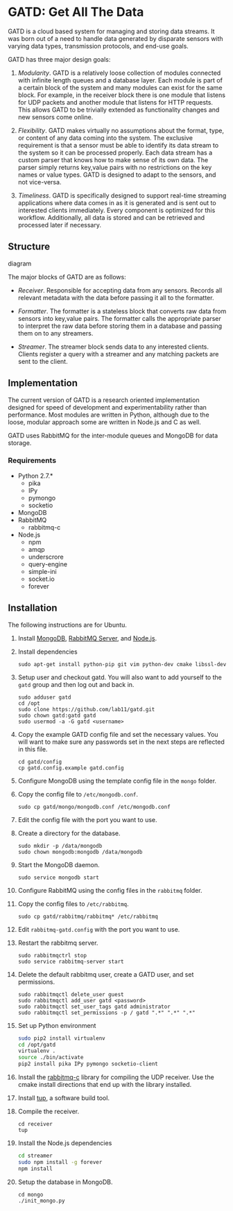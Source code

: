 GATD: Get All The Data
======================

GATD is a cloud based system for managing and storing data streams. It was
born out of a need to handle data generated by disparate sensors with varying
data types, transmission protocols, and end-use goals.

GATD has three major design goals:

1. *Modularity*. GATD is a relatively loose collection of modules connected with
infinite length queues and a database layer. Each module is part of a certain
block of the system and many modules can exist for the same block. For example,
in the receiver block there is one module that listens for UDP packets and
another module that listens for HTTP requests. This allows GATD to be trivially
extended as functionality changes and new sensors come online.

2. *Flexibility*. GATD makes virtually no assumptions about the format, type,
or content of any data coming into the system. The exclusive requirement is
that a sensor must be able to identify its data stream to the system so it
can be processed properly. Each data stream has a custom parser that knows
how to make sense of its own data. The parser simply returns key,value pairs
with no restrictions on the key names or value types. GATD is designed to adapt
to the sensors, and not vice-versa.

3. *Timeliness*. GATD is specifically designed to support real-time streaming
applications where data comes in as it is generated and is sent out
to interested clients immediately. Every component is optimized for this
workflow. Additionally, all data is stored and can be retrieved and processed
later if necessary.


Structure
---------

diagram

The major blocks of GATD are as follows:

- *Receiver*. Responsible for accepting data from any sensors. Records
all relevant metadata with the data before passing it all to the formatter.

- *Formatter*. The formatter is a stateless block that converts raw data
from sensors into key,value pairs. The formatter calls the appropriate
parser to interpret the raw data before storing them in a database and
passing them on to any streamers.

- *Streamer*. The streamer block sends data to any interested clients.
Clients register a query with a streamer and any matching packets are sent
to the client.


Implementation
--------------

The current version of GATD is a research oriented implementation designed
for speed of development and experimentability rather than performance.
Most modules are written in Python, although due to the loose, modular approach
some are written in Node.js and C as well.

GATD uses RabbitMQ for the inter-module queues and MongoDB for data storage.

### Requirements

- Python 2.7.*
  - pika
  - IPy
  - pymongo
  - socketio
- MongoDB
- RabbitMQ
  - rabbitmq-c
- Node.js
  - npm
  - amqp
  - underscrore
  - query-engine
  - simple-ini
  - socket.io
  - forever


Installation
------------

The following instructions are for Ubuntu.

1. Install [MongoDB](http://docs.mongodb.org/manual/installation/),
[RabbitMQ Server](http://www.rabbitmq.com/download.html), and
[Node.js](http://nodejs.org/download/).

2. Install dependencies

    ```
    sudo apt-get install python-pip git vim python-dev cmake libssl-dev
    ```
    
2. Setup user and checkout gatd. You will also want to add yourself to the `gatd` group and then log out and back in.

    ```
    sudo adduser gatd
    cd /opt
    sudo clone https://github.com/lab11/gatd.git
    sudo chown gatd:gatd gatd
    sudo usermod -a -G gatd <username>
    ```
    
2. Copy the example GATD config file and set the necessary values. You will want to make sure any passwords set
in the next steps are reflected in this file.

    ```
    cd gatd/config
    cp gatd.config.example gatd.config
    ```

2. Configure MongoDB using the template config file in the `mongo` folder.
  1. Copy the config file to `/etc/mongodb.conf`.

        ```
        sudo cp gatd/mongo/mongodb.conf /etc/mongodb.conf
        ```

  2. Edit the config file with the port you want to use.
  3. Create a directory for the database.

        ```
        sudo mkdir -p /data/mongodb
        sudo chown mongodb:mongodb /data/mongodb
        ```
        
  4. Start the MongoDB daemon.

        ```
        sudo service mongodb start
        ```

3. Configure RabbitMQ using the config files in the `rabbitmq` folder.
  1. Copy the config files to `/etc/rabbitmq`.

        ```
        sudo cp gatd/rabbitmq/rabbitmq* /etc/rabbitmq
        ```
  
  2. Edit `rabbitmq-gatd.config` with the port you want to use.
  3. Restart the rabbitmq server.
  
        ```
        sudo rabbitmqctrl stop
        sudo service rabbitmq-server start
        ```

  4. Delete the default rabbitmq user, create a GATD user, and set permissions.
  
        ```
        sudo rabbitmqctl delete_user guest
        sudo rabbitmqctl add_user gatd <password>
        sudo rabbitmqctl set_user_tags gatd administrator
        sudo rabbitmqctl set_permissions -p / gatd ".*" ".*" ".*"
        ```


4. Set up Python environment

    ```bash
    sudo pip2 install virtualenv
    cd /opt/gatd
    virtualenv .
    source ./bin/activate
    pip2 install pika IPy pymongo socketio-client
    ```
    
5. Install the [rabbitmq-c](https://github.com/alanxz/rabbitmq-c) library for compiling the UDP receiver.
Use the cmake install directions that end up with the library installed.

6. Install [tup](http://gittup.org/tup/), a software build tool.

7. Compile the receiver.

    ```
    cd receiver
    tup
    ```

8. Install the Node.js dependencies

    ```bash
    cd streamer
    sudo npm install -g forever
    npm install
    ```

9. Setup the database in MongoDB.

    ```
    cd mongo
    ./init_mongo.py
    ````







